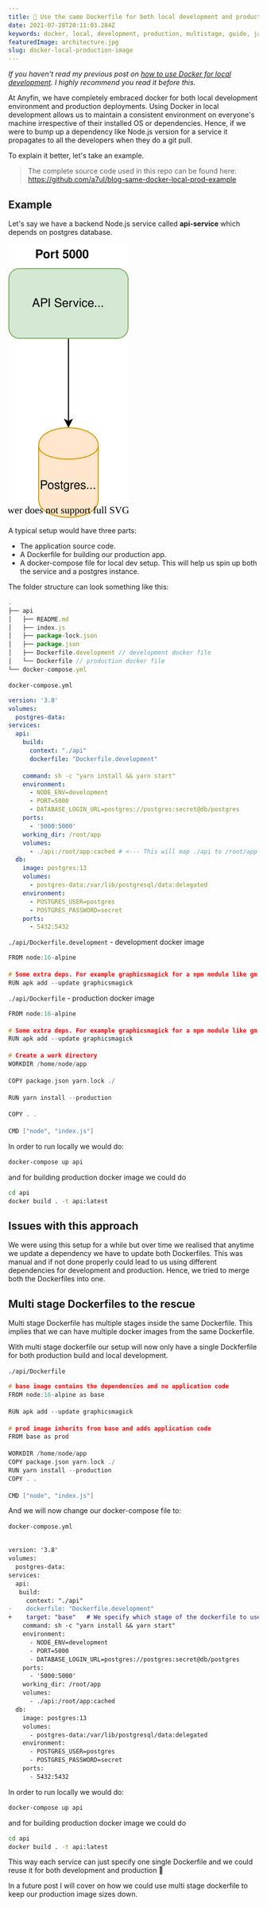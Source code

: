 ```yaml
---
title: 🐳 Use the same Dockerfile for both local development and production with multi-stage builds
date: 2021-07-28T20:11:03.284Z
keywords: docker, local, development, production, multistage, guide, javascript
featuredImage: architecture.jpg
slug: docker-local-production-image
---
```


*If you haven't read my previous post on [how to use Docker for local development](/docker-local-environment/). I highly recommend you read it before this.*

At Anyfin, we have completely embraced docker for both local development environment and production deployments. Using Docker in local development allows us to maintain a consistent environment on everyone's machine irrespective of their installed OS or dependencies. Hence, if we were to bump up a dependency like Node.js version for a service it propagates to all the developers when they do a git pull.

To explain it better, let's take an example.

> The complete source code used in this repo can be found here: https://github.com/a7ul/blog-same-docker-local-prod-example
## Example

Let's say we have a backend Node.js service called **api-service** which depends on postgres database.

![example architecture](./architecture.svg)


A typical setup would have three parts:

- The application source code.
- A Dockerfile for building our production app.
- A docker-compose file for local dev setup. This will help us spin up both the service and a postgres instance.

The folder structure can look something like this:

```js
.
├── api
│   ├── README.md
│   ├── index.js
│   ├── package-lock.json
│   ├── package.json
│   ├── Dockerfile.development // development docker file
│   └── Dockerfile // production docker file
└── docker-compose.yml

```

`docker-compose.yml`
```yml
version: '3.8'
volumes:
  postgres-data:
services:
  api:
    build:
      context: "./api"
      dockerfile: "Dockerfile.development"
  
    command: sh -c "yarn install && yarn start"
    environment:
      - NODE_ENV=development
      - PORT=5000
      - DATABASE_LOGIN_URL=postgres://postgres:secret@db/postgres
    ports:
      - '5000:5000'
    working_dir: /root/app
    volumes:
      - ./api:/root/app:cached # <--- This will map ./api to /root/app inside the container.
  db:
    image: postgres:13
    volumes:
      - postgres-data:/var/lib/postgresql/data:delegated
    environment:
      - POSTGRES_USER=postgres
      - POSTGRES_PASSWORD=secret
    ports:
      - 5432:5432

```

`./api/Dockerfile.development` - development docker image
```c
FROM node:16-alpine

# Some extra deps. For example graphicsmagick for a npm module like gm
RUN apk add --update graphicsmagick

```

`./api/Dockerfile` - production docker image
```c
FROM node:16-alpine

# Some extra deps. For example graphicsmagick for a npm module like gm
RUN apk add --update graphicsmagick

# Create a work directory
WORKDIR /home/node/app

COPY package.json yarn.lock ./

RUN yarn install --production

COPY . .

CMD ["node", "index.js"]
```


In order to run locally we would do:

```sh
docker-compose up api
```

and for building production docker image we could do

```sh
cd api
docker build . -t api:latest
```

## Issues with this approach

We were using this setup for a while but over time we realised that anytime we update a dependency we have to update both Dockerfiles.
This was manual and if not done properly could lead to us using different dependencies for development and production.
Hence, we tried to merge both the Dockerfiles into one.


## Multi stage Dockerfiles to the rescue

Multi stage Dockerfile has multiple stages inside the same Dockerfile. This implies that we can have multiple docker images from the same Dockerfile.

With multi stage dockerfile our setup will now only have a single Dockferfile for both production build and local development.

`./api/Dockerfile`
```c
# base image contains the dependencies and no application code
FROM node:16-alpine as base  

RUN apk add --update graphicsmagick

# prod image inherits from base and adds application code
FROM base as prod 

WORKDIR /home/node/app
COPY package.json yarn.lock ./
RUN yarn install --production
COPY . .

CMD ["node", "index.js"]

```

And we will now change our docker-compose file to:

`docker-compose.yml`

```diff

version: '3.8'
volumes:
  postgres-data:
services:
  api:
   build:
     context: "./api"
-    dockerfile: "Dockerfile.development"
+    target: "base"   # We specify which stage of the dockerfile to use
    command: sh -c "yarn install && yarn start"
    environment:
      - NODE_ENV=development
      - PORT=5000
      - DATABASE_LOGIN_URL=postgres://postgres:secret@db/postgres
    ports:
      - '5000:5000'
    working_dir: /root/app
    volumes:
      - ./api:/root/app:cached
  db:
    image: postgres:13
    volumes:
      - postgres-data:/var/lib/postgresql/data:delegated
    environment:
      - POSTGRES_USER=postgres
      - POSTGRES_PASSWORD=secret
    ports:
      - 5432:5432 

```


In order to run locally we would do:

```sh
docker-compose up api
```

and for building production docker image we could do

```sh
cd api
docker build . -t api:latest
```



This way each service can just specify one single Dockerfile and we could reuse it for both development and production 🚀

In a future post I will cover on how we could use multi stage dockerfile to keep our production image sizes down.
